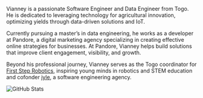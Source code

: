 Vianney is a passionate Software Engineer and Data Engineer from Togo. He is dedicated to leveraging technology for agricultural innovation, optimizing yields through data-driven solutions and IoT.

Currently pursuing a master’s in data engineering, he works as a developer at Pandore, a digital marketing agency specializing in creating effective online strategies for businesses. At Pandore, Vianney helps build solutions that improve client engagement, visibility, and growth.

Beyond his professional journey, Vianney serves as the Togo coordinator for [First Step Robotics](https://fsrobotics.co.uk/), inspiring young minds in robotics and STEM education and cofonder [jyle](https://jyle.co.uk/), a software engineering agency.

![GitHub Stats](https://github-readme-stats.vercel.app/api?username=vianneyyovo&show_icons=true&count_private=true&icon_color=296ECA&title_color=000000&text_color=FFFFFF&bg_color=00000000&hide_border=true)





